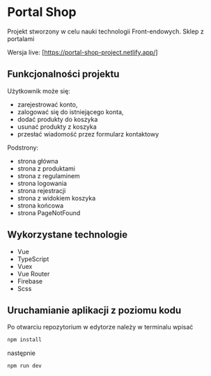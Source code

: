 # Portal Shop

Projekt stworzony w celu nauki technologii Front-endowych. Sklep z portalami

Wersja live: [https://portal-shop-project.netlify.app/]

## Funkcjonalności projektu

Użytkownik może się:

- zarejestrować konto,
- zalogować się do istniejącego konta,
- dodać produkty do koszyka
- usunać produkty z koszyka
- przesłać wiadomość przez formularz kontaktowy

Podstrony:

- strona główna
- strona z produktami
- strona z regulaminem
- strona logowania
- strona rejestracji
- strona z widokiem koszyka
- strona końcowa
- strona PageNotFound

## Wykorzystane technologie

- Vue
- TypeScript
- Vuex
- Vue Router
- Firebase
- Scss

## Uruchamianie aplikacji z poziomu kodu

Po otwarciu repozytorium w edytorze należy w terminalu wpisać

```sh
npm install
```

następnie

```sh
npm run dev
```

